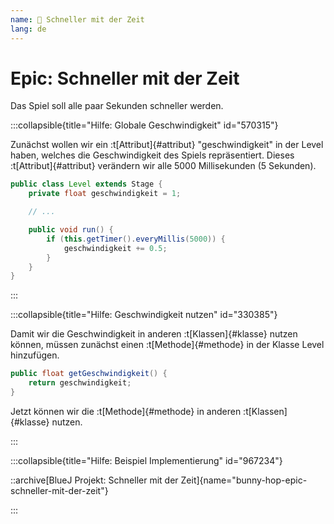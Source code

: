 ```yaml
---
name: 🥉 Schneller mit der Zeit
lang: de
---
```


# Epic: Schneller mit der Zeit

Das Spiel soll alle paar Sekunden schneller werden.

:::collapsible{title="Hilfe: Globale Geschwindigkeit" id="570315"}

Zunächst wollen wir ein :t[Attribut]{#attribut} "geschwindigkeit" in der Level haben, welches die Geschwindigkeit des Spiels repräsentiert. Dieses :t[Attribut]{#attribut} verändern wir alle 5000 Millisekunden (5 Sekunden).

```java
public class Level extends Stage {
    private float geschwindigkeit = 1;

    // ...

    public void run() {
        if (this.getTimer().everyMillis(5000)) {
            geschwindigkeit += 0.5;
        }
    }
}
```

:::

:::collapsible{title="Hilfe: Geschwindigkeit nutzen" id="330385"}

Damit wir die Geschwindigkeit in anderen :t[Klassen]{#klasse} nutzen können, müssen zunächst einen :t[Methode]{#methode} in der Klasse Level hinzufügen.

```java
public float getGeschwindigkeit() {
    return geschwindigkeit;
}
```

Jetzt können wir die :t[Methode]{#methode} in anderen :t[Klassen]{#klasse} nutzen.

:::

:::collapsible{title="Hilfe: Beispiel Implementierung" id="967234"}

::archive[BlueJ Projekt: Schneller mit der Zeit]{name="bunny-hop-epic-schneller-mit-der-zeit"}

:::